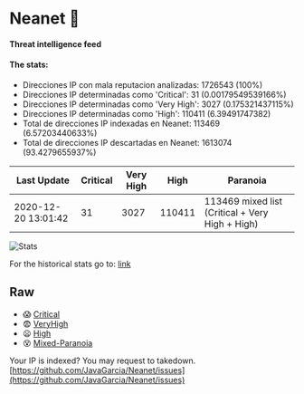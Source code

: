 # Neanet :hocho:
#### Threat intelligence feed
#### The stats:

- Direcciones IP con mala reputacion analizadas: 1726543 (100%)
- Direcciones IP determinadas como 'Critical':  31 (0.00179549539166%)
- Direcciones IP determinadas como 'Very High':  3027 (0.175321437115%)
- Direcciones IP determinadas como 'High':  110411 (6.39491747382)
- Total de direcciones IP indexadas en Neanet:  113469 (6.57203440633%)
- Total de direcciones IP descartadas en Neanet:  1613074 (93.4279655937%)

| Last Update | Critical | Very High | High | Paranoia |
| --- | --- | --- | --- | --- |
| 2020-12-20 13:01:42 | 31 | 3027 | 110411 | 113469 mixed list (Critical + Very High + High)|

![Stats](https://docs.google.com/spreadsheets/d/e/2PACX-1vSnaNMIXVabIpDJjufMlzH7poXnshF3mgd8Is1g9ytUEzVsP5my4Trn8f-xkoLLQ38xpL3HtmUexLo6/pubchart?oid=501124687&format=image)

For the historical stats go to: [link](/stats.csv)
## Raw
- :scream: [Critical](https://raw.githubusercontent.com/JavaGarcia/Neanet/master/blacklists/neanet_critical.txt)
- :fearful: [VeryHigh](https://raw.githubusercontent.com/JavaGarcia/Neanet/master/blacklists/neanet_veryHigh.txtt)
- :frowning: [High](https://raw.githubusercontent.com/JavaGarcia/Neanet/master/blacklists/neanet_high.txt)
- :dizzy_face: [Mixed-Paranoia](https://raw.githubusercontent.com/JavaGarcia/Neanet/master/blacklists/neanet_all.txt)


Your IP is indexed? You may request to takedown. [https://github.com/JavaGarcia/Neanet/issues](https://github.com/JavaGarcia/Neanet/issues)






























































































































































































































































































































































































































































































































































































































































































































































































































































































































































































































































































































































































































































































































































































































































































































































































































































































































































































































































































































































































































































































































































































































































































































































































































































































































































































































































































































































































































































































































































































































